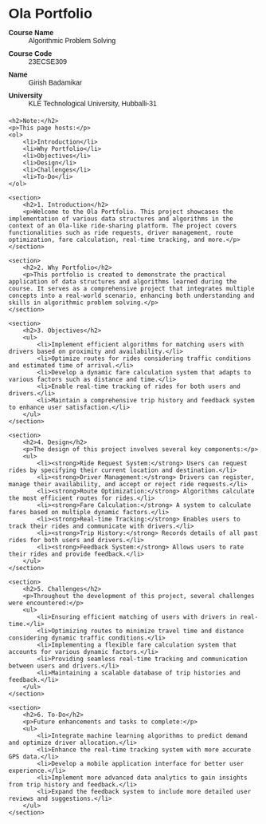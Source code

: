 <!DOCTYPE html>
<html lang="en">
<head>
    <meta charset="UTF-8">
    <meta name="viewport" content="width=device-width, initial-scale=1.0">
    <title>Ola Portfolio</title>
    <style>
        body {
            font-family: Arial, sans-serif;
            margin: 20px;
        }
        h1, h2 {
            margin-bottom: 10px;
        }
        dt {
            font-weight: bold;
            margin-top: 10px;
        }
        dl {
            margin-bottom: 20px;
        }
        section {
            margin-bottom: 20px;
        }
    </style>
</head>
<body>
    <h1>Ola Portfolio</h1>
    <dl>
        <dt>Course Name</dt>
        <dd>Algorithmic Problem Solving</dd>
        <dt>Course Code</dt>
        <dd>23ECSE309</dd>
        <dt>Name</dt>
        <dd>Girish Badamikar</dd>
        <dt>University</dt>
        <dd>KLE Technological University, Hubballi-31</dd>
    </dl>

    <h2>Note:</h2>
    <p>This page hosts:</p>
    <ol>
        <li>Introduction</li>
        <li>Why Portfolio</li>
        <li>Objectives</li>
        <li>Design</li>
        <li>Challenges</li>
        <li>To-Do</li>
    </ol>

    <section>
        <h2>1. Introduction</h2>
        <p>Welcome to the Ola Portfolio. This project showcases the implementation of various data structures and algorithms in the context of an Ola-like ride-sharing platform. The project covers functionalities such as ride requests, driver management, route optimization, fare calculation, real-time tracking, and more.</p>
    </section>

    <section>
        <h2>2. Why Portfolio</h2>
        <p>This portfolio is created to demonstrate the practical application of data structures and algorithms learned during the course. It serves as a comprehensive project that integrates multiple concepts into a real-world scenario, enhancing both understanding and skills in algorithmic problem solving.</p>
    </section>

    <section>
        <h2>3. Objectives</h2>
        <ul>
            <li>Implement efficient algorithms for matching users with drivers based on proximity and availability.</li>
            <li>Optimize routes for rides considering traffic conditions and estimated time of arrival.</li>
            <li>Develop a dynamic fare calculation system that adapts to various factors such as distance and time.</li>
            <li>Enable real-time tracking of rides for both users and drivers.</li>
            <li>Maintain a comprehensive trip history and feedback system to enhance user satisfaction.</li>
        </ul>
    </section>

    <section>
        <h2>4. Design</h2>
        <p>The design of this project involves several key components:</p>
        <ul>
            <li><strong>Ride Request System:</strong> Users can request rides by specifying their current location and destination.</li>
            <li><strong>Driver Management:</strong> Drivers can register, manage their availability, and accept or reject ride requests.</li>
            <li><strong>Route Optimization:</strong> Algorithms calculate the most efficient routes for rides.</li>
            <li><strong>Fare Calculation:</strong> A system to calculate fares based on multiple dynamic factors.</li>
            <li><strong>Real-time Tracking:</strong> Enables users to track their rides and communicate with drivers.</li>
            <li><strong>Trip History:</strong> Records details of all past rides for both users and drivers.</li>
            <li><strong>Feedback System:</strong> Allows users to rate their rides and provide feedback.</li>
        </ul>
    </section>

    <section>
        <h2>5. Challenges</h2>
        <p>Throughout the development of this project, several challenges were encountered:</p>
        <ul>
            <li>Ensuring efficient matching of users with drivers in real-time.</li>
            <li>Optimizing routes to minimize travel time and distance considering dynamic traffic conditions.</li>
            <li>Implementing a flexible fare calculation system that accounts for various dynamic factors.</li>
            <li>Providing seamless real-time tracking and communication between users and drivers.</li>
            <li>Maintaining a scalable database of trip histories and feedback.</li>
        </ul>
    </section>

    <section>
        <h2>6. To-Do</h2>
        <p>Future enhancements and tasks to complete:</p>
        <ul>
            <li>Integrate machine learning algorithms to predict demand and optimize driver allocation.</li>
            <li>Enhance the real-time tracking system with more accurate GPS data.</li>
            <li>Develop a mobile application interface for better user experience.</li>
            <li>Implement more advanced data analytics to gain insights from trip history and feedback.</li>
            <li>Expand the feedback system to include more detailed user reviews and suggestions.</li>
        </ul>
    </section>
</body>
</html>
